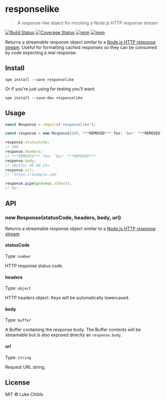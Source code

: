 # responselike

> A response-like object for mocking a Node.js HTTP response stream

[![Build Status](https://travis-ci.org/lukechilds/responselike.svg?branch=master)](https://travis-ci.org/lukechilds/responselike)
[![Coverage Status](https://coveralls.io/repos/github/lukechilds/responselike/badge.svg?branch=master)](https://coveralls.io/github/lukechilds/responselike?branch=master)
[![npm](https://img.shields.io/npm/dm/responselike.svg)](https://www.npmjs.com/package/responselike)
[![npm](https://img.shields.io/npm/v/responselike.svg)](https://www.npmjs.com/package/responselike)

Returns a streamable response object similar to a [Node.js HTTP response stream](https://nodejs.org/api/http.html#http_class_http_incomingmessage). Useful for formatting cached responses so they can be consumed by code expecting a real response.

## Install

```shell
npm install --save responselike
```

Or if you're just using for testing you'll want:

```shell
npm install --save-dev responselike
```

## Usage

```js
const Response = require('responselike');

const response = new Response(200, ***REMOVED*** foo: 'bar' ***REMOVED***, Buffer.from('Hi!'), 'https://example.com');

response.statusCode;
// 200
response.headers;
// ***REMOVED*** foo: 'bar' ***REMOVED***
response.body;
// <Buffer 48 69 21>
response.url;
// 'https://example.com'

response.pipe(process.stdout);
// Hi!
```


## API

### new Response(statusCode, headers, body, url)

Returns a streamable response object similar to a [Node.js HTTP response stream](https://nodejs.org/api/http.html#http_class_http_incomingmessage).

#### statusCode

Type: `number`

HTTP response status code.

#### headers

Type: `object`

HTTP headers object. Keys will be automatically lowercased.

#### body

Type: `buffer`

A Buffer containing the response body. The Buffer contents will be streamable but is also exposed directly as `response.body`.

#### url

Type: `string`

Request URL string.

## License

MIT © Luke Childs

